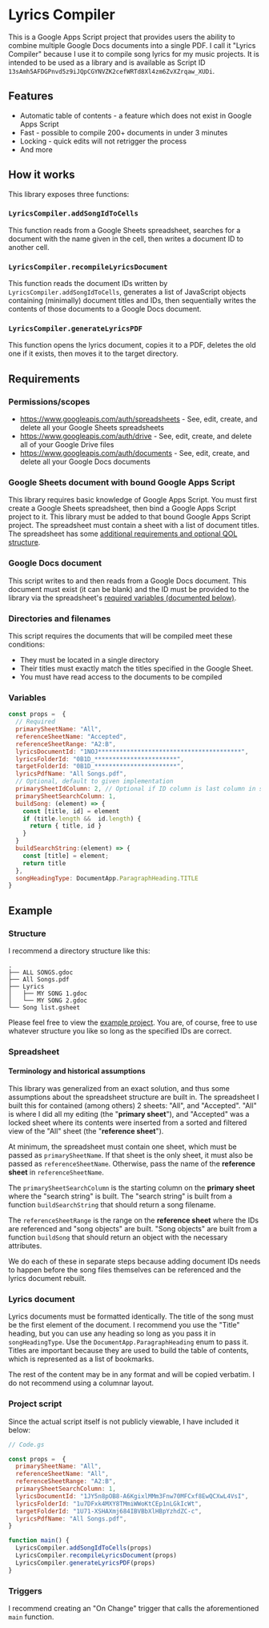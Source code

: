 # Lyrics Compiler

This is a Google Apps Script project that provides users the ability to combine multiple Google Docs documents into a single PDF.
I call it "Lyrics Compiler" because I use it to compile song lyrics for my music projects.
It is intended to be used as a library and is available as Script ID `13sAmh5AFDGPnvd5z9iJQpCGYNVZK2cefWRTd8Xl4zm6ZvXZrqaw_XUDi`.

## Features

* Automatic table of contents - a feature which does not exist in Google Apps Script
* Fast - possible to compile 200+ documents in under 3 minutes
* Locking - quick edits will not retrigger the process
* And more

## How it works

This library exposes three functions:

### `LyricsCompiler.addSongIdToCells`

This function reads from a Google Sheets spreadsheet, searches for a document with the name given in the cell, then writes a document ID to another cell.

### `LyricsCompiler.recompileLyricsDocument`

This function reads the document IDs written by `LyricsCompiler.addSongIdToCells`, generates a list of JavaScript objects containing (minimally) document titles and IDs, then sequentially writes the contents of those documents to a Google Docs document.

### `LyricsCompiler.generateLyricsPDF`

This function opens the lyrics document, copies it to a PDF, deletes the old one if it exists, then moves it to the target directory.

## Requirements

### Permissions/scopes

* https://www.googleapis.com/auth/spreadsheets - See, edit, create, and delete all your Google Sheets spreadsheets
* https://www.googleapis.com/auth/drive - See, edit, create, and delete all of your Google Drive files
* https://www.googleapis.com/auth/documents - See, edit, create, and delete all your Google Docs documents

### Google Sheets document with bound Google Apps Script

This library requires basic knowledge of Google Apps Script.
You must first create a Google Sheets spreadsheet, then bind a Google Apps Script project to it.
This library must be added to that bound Google Apps Script project.
The spreadsheet must contain a sheet with a list of document titles.
The spreadsheet has some [additional requirements and optional QOL structure](#Spreadsheet).

### Google Docs document

This script writes to and then reads from a Google Docs document.
This document must exist (it can be blank) and the ID must be provided to the library via the spreadsheet's [required variables (documented below)](#Variables).

### Directories and filenames

This script requires the documents that will be compiled meet these conditions:

* They must be located in a single directory
* Their titles must exactly match the titles specified in the Google Sheet.
* You must have read access to the documents to be compiled

### Variables

```js
const props =  {
  // Required
  primarySheetName: "All",
  referenceSheetName: "Accepted",
  referenceSheetRange: "A2:B",
  lyricsDocumentId: "1NOJ****************************************",
  lyricsFolderId: "0B1D_***********************",
  targetFolderId: "0B1D_***********************",
  lyricsPdfName: "All Songs.pdf",
  // Optional, default to given implementation
  primarySheetIdColumn: 2, // Optional if ID column is last column in sheet
  primarySheetSearchColumn: 1,
  buildSong: (element) => {
    const [title, id] = element
    if (title.length &&  id.length) {
      return { title, id }
    }
  }
  buildSearchString:(element) => {
    const [title] = element;
    return title
  },
  songHeadingType: DocumentApp.ParagraphHeading.TITLE
}
```

## Example

### Structure

I recommend a directory structure like this:

```
.
├── ALL SONGS.gdoc
├── All Songs.pdf
├── Lyrics
│   ├── MY SONG 1.gdoc
│   └── MY SONG 2.gdoc
└── Song list.gsheet
```

Please feel free to view the [example project](https://drive.google.com/drive/folders/1U71-XSHAXmj684IBVBbXlHBpYzhdZC-c?usp=drive_link).
You are, of course, free to use whatever structure you like so long as the specified IDs are correct.

### Spreadsheet

#### Terminology and historical assumptions

This library was generalized from an exact solution, and thus some assumptions about the spreadsheet structure are built in.
The spreadsheet I built this for contained (among others) 2 sheets: "All", and "Accepted".
"All" is where I did all my editing (the "**primary sheet**"), and "Accepted" was a locked sheet where its contents were inserted from a sorted and filtered view of the "All" sheet (the "**reference sheet**").

At minimum, the spreadsheet must contain one sheet, which must be passed as `primarySheetName`.
If that sheet is the only sheet, it must also be passed as `referenceSheetName`.
Otherwise, pass the name of the **reference sheet** in `referenceSheetName`.

The `primarySheetSearchColumn` is the starting column on the **primary sheet** where  the "search string" is built.
The "search string" is built from a function `buildSearchString` that should return a song filename.

The `referenceSheetRange` is the range on the **reference sheet** where the IDs are referenced and "song objects" are built.
"Song objects" are built from a function `buildSong` that should return an object with the necessary attributes.

We do each of these in separate steps because adding document IDs needs to happen before the song files themselves can be referenced and the lyrics document rebuilt.

### Lyrics document

Lyrics documents must be formatted identically.
The title of the song must be the first element of the document.
I recommend you use the "Title" heading, but you can use any heading so long as you pass it in `songHeadingType`.
Use the `DocumentApp.ParagraphHeading` enum to pass it.
Titles are important because they are used to build the table of contents, which is represented as a list of bookmarks.

The rest of the content may be in any format and will be copied verbatim.
I do not recommend using a columnar layout.

### Project script

Since the actual script itself is not publicly viewable, I have included it below:

```js
// Code.gs

const props =  {
  primarySheetName: "All",
  referenceSheetName: "All",
  referenceSheetRange: "A2:B",
  primarySheetSearchColumn: 1,
  lyricsDocumentId: "1JY5n8pOB8-A6KgixlMMm3Fnw70MFCxf8EwQCXwL4VsI",
  lyricsFolderId: "1u7DFxk4MXY8TMmiWWoKtCEp1nLGkIcWt",
  targetFolderId: "1U71-XSHAXmj684IBVBbXlHBpYzhdZC-c",
  lyricsPdfName: "All Songs.pdf",
}

function main() {
  LyricsCompiler.addSongIdToCells(props)
  LyricsCompiler.recompileLyricsDocument(props)
  LyricsCompiler.generateLyricsPDF(props)
}
```

### Triggers

I recommend creating an "On Change" trigger that calls the aforementioned `main` function.
